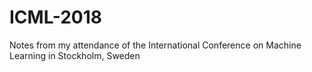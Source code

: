 # ICML-2018
Notes from my attendance of the International Conference on Machine Learning in Stockholm, Sweden
